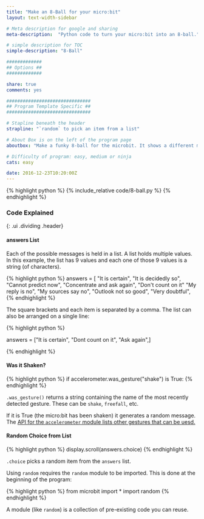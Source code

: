 ```yaml
---
title: "Make an 8-Ball for your micro:bit"
layout: text-width-sidebar

# Meta description for google and sharing
meta-description:  "Python code to turn your micro:bit into an 8-ball."

# simple description for TOC
simple-description: "8-Ball"

#############
## Options ##
#############

share: true
comments: yes

###############################
## Program Template Specific ##
###############################

# Stapline beneath the header
strapline: "`random` to pick an item from a list"

# About Box is on the left of the program page
aboutbox: "Make a funky 8-ball for the microbit. It shows a different message each time it's shaken."

# Difficulty of program: easy, medium or ninja
cats: easy

date: 2016-12-23T10:20:00Z
---
```


{% highlight python %}
{% include_relative code/8-ball.py %}
{% endhighlight %}

###  Code Explained
{: .ui .dividing .header}

#### answers List

Each of the possible messages is held in a list. A list holds multiple values. In this example, the list has 9 values and each one of those 9 values is a string (of characters).

{% highlight python %}
answers = [
    "It is certain",
    "It is decidedly so",
    "Cannot predict now",
    "Concentrate and ask again",
    "Don't count on it"
    "My reply is no",
    "My sources say no",
    "Outlook not so good",
    "Very doubtful",
{% endhighlight %}


The square brackets and each item is separated by a comma. The list can also be arranged on a single line:

{% highlight python %}

answers = ["It is certain", "Dont count on it", "Ask again",]

{% endhighlight %}


#### Was it Shaken?

{% highlight python %}
if accelerometer.was_gesture("shake") is True:
{% endhighlight %}

`.was_gesture()` returns a string containing the name of the most recently detected gesture. These can be `shake`, `freefall`, etc.

If it is True (the micro:bit has been shaken) it generates a random message. The [API for the `accelerometer` module lists other gestures that can be uesd.](http://microbit-micropython.readthedocs.org/en/latest/accelerometer.html)

#### Random Choice from List

{% highlight python %}
display.scroll(answers.choice)
{% endhighlight %}

`.choice` picks a random item from the `answers` list.

Using `random` requires the `random` module to be imported. This is done at the beginning of the program:

{% highlight python %}
from microbit import *
import random
{% endhighlight %}

A module (like `random`) is a collection of pre-existing code you can reuse.

